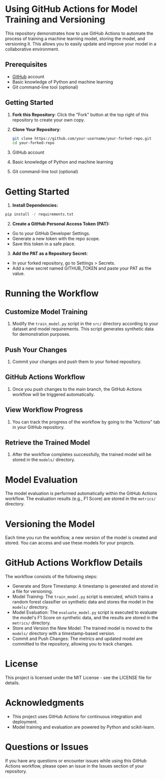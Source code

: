 # Using GitHub Actions for Model Training and Versioning

This repository demonstrates how to use GitHub Actions to automate the process of training a machine learning model, storing the model, and versioning it. This allows you to easily update and improve your model in a collaborative environment.

## Prerequisites

- [GitHub](https://github.com) account
- Basic knowledge of Python and machine learning
- Git command-line tool (optional)

## Getting Started

1. **Fork this Repository**: Click the "Fork" button at the top right of this repository to create your own copy.

2. **Clone Your Repository**:
   ```bash
   git clone https://github.com/your-username/your-forked-repo.git
   cd your-forked-repo

   ```
3. GitHub account
4. Basic knowledge of Python and machine learning
5. Git command-line tool (optional)


# Getting Started

1. **Install Dependencies:**
```bash
pip install -r requirements.txt
```
2. **Create a GitHub Personal Access Token (PAT):**
- Go to your GitHub Developer Settings.
- Generate a new token with the repo scope.
- Save this token in a safe place.

3. **Add the PAT as a Repository Secret:**
- In your forked repository, go to Settings > Secrets.
- Add a new secret named GITHUB_TOKEN and paste your PAT as the value.

   
# Running the Workflow

## Customize Model Training
1. Modify the `train_model.py` script in the `src/` directory according to your dataset and model requirements. This script generates synthetic data for demonstration purposes.

## Push Your Changes
1. Commit your changes and push them to your forked repository.

## GitHub Actions Workflow
1. Once you push changes to the main branch, the GitHub Actions workflow will be triggered automatically.

## View Workflow Progress
1. You can track the progress of the workflow by going to the "Actions" tab in your GitHub repository.

## Retrieve the Trained Model
1. After the workflow completes successfully, the trained model will be stored in the `models/` directory.

# Model Evaluation
The model evaluation is performed automatically within the GitHub Actions workflow. The evaluation results (e.g., F1 Score) are stored in the `metrics/` directory.

# Versioning the Model
Each time you run the workflow, a new version of the model is created and stored. You can access and use these models for your projects.

# GitHub Actions Workflow Details
The workflow consists of the following steps:

- Generate and Store Timestamp: A timestamp is generated and stored in a file for versioning.
- Model Training: The `train_model.py` script is executed, which trains a random forest classifier on synthetic data and stores the model in the `models/` directory.
- Model Evaluation: The `evaluate_model.py` script is executed to evaluate the model's F1 Score on synthetic data, and the results are stored in the `metrics/` directory.
- Store and Version the New Model: The trained model is moved to the `models/` directory with a timestamp-based version.
- Commit and Push Changes: The metrics and updated model are committed to the repository, allowing you to track changes.

# License
This project is licensed under the MIT License - see the LICENSE file for details.

# Acknowledgments
- This project uses GitHub Actions for continuous integration and deployment.
- Model training and evaluation are powered by Python and scikit-learn.

# Questions or Issues
If you have any questions or encounter issues while using this GitHub Actions workflow, please open an issue in the Issues section of your repository.

